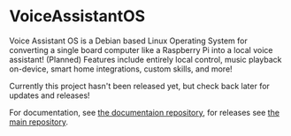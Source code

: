 # VoiceAssistantOS

Voice Assistant OS is a Debian based Linux Operating System for converting a single board computer like a Raspberry Pi into a local voice assistant! (Planned) Features include entirely local control, music playback on-device, smart home integrations, custom skills, and more! 

Currently this project hasn't been released yet, but check back later for updates and releases!

For documentation, see [the documentaion repository](https://github.com/VoiceAssistantOS/docs), for releases see [the main repository](https://github.com/github.com/VoiceAssistantOS/vaOS).
